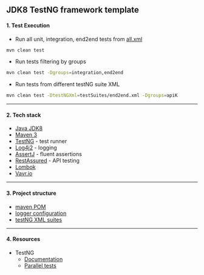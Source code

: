 ## JDK8 TestNG framework template 

#### 1. Test Execution 
- Run all unit, integration, end2end tests from [all.xml](./testSuites/all.xml)
```bash
mvn clean test 
```

- Run tests filtering by groups
```bash
mvn clean test -Dgroups=integration,end2end
```

- Run tests from different testNG suite XML
```bash
mvn clean test -DtestNGXml=testSuites/end2end.xml -Dgroups=apiK
```

***

#### 2. Tech stack
- [Java JDK8](https://www.oracle.com/java/technologies/javase/javase-jdk8-downloads.html)
- [Maven 3](https://maven.apache.org/download.cgi) 
- [TestNG](https://testng.org/doc/) - test runner
- [Log4j2](https://logging.apache.org/log4j/2.x/) - logging
- [AssertJ](https://assertj.github.io/doc/) - fluent assertions
- [RestAssured](https://rest-assured.io/) - API testing
- [Lombok](https://projectlombok.org/features/all)
- [Vavr.io](https://www.vavr.io/)

***

#### 3. Project structure 
- [maven POM](./pom.xml)
- [logger configuration](./src/test/resources/log4j2.xml)
- [testNG XML suites](./testSuites)

***

#### 4. Resources
- TestNG
  - [Documentation](https://testng.org/doc/documentation-main.html)
  - [Parallel tests](https://testng.org/doc/documentation-main.html#parallel-tests)
